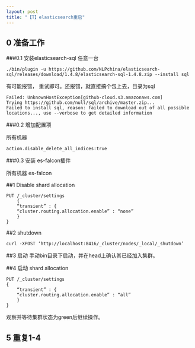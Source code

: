```yaml
---
layout: post
title: "【T】elasticsearch重启"
---
```


## 0 准备工作
###0.1 安装elasticsearch-sql
任意一台

~~~~
./bin/plugin -u https://github.com/NLPchina/elasticsearch-sql/releases/download/1.4.8/elasticsearch-sql-1.4.8.zip --install sql
~~~~

有可能报错， 重试即可。还报错，就直接搞个包上去，目录为sql

~~~~
Failed: UnknownHostException[github-cloud.s3.amazonaws.com]
Trying https://github.com/null/sql/archive/master.zip...
Failed to install sql, reason: failed to download out of all possible locations..., use --verbose to get detailed information
~~~~

###0.2 增加配置项

所有机器

~~~~
action.disable_delete_all_indices:true
~~~~

###0.3 安装 es-falcon插件

所有机器   es-falcon

##1 Disable shard allocation

~~~~
PUT /_cluster/settings
    {
    “transient” : {
    “cluster.routing.allocation.enable” : “none”
    }
}
~~~~

##2 shutdown

~~~~
curl -XPOST ‘http://localhost:8416/_cluster/nodes/_local/_shutdown’
~~~~

##3 启动
手动bin目录下启动，并在head上确认其已经加入集群。

##4 启动 shard allocation

~~~~
PUT /_cluster/settings
{
    “transient” : {
    “cluster.routing.allocation.enable” : “all”
    }
}
~~~~

观察并等待集群状态为green后继续操作。

## 5 重复1-4
